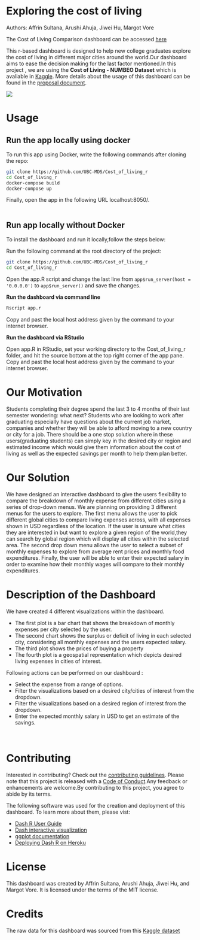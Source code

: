 # Exploring the cost of living
Authors: Affrin Sultana, Arushi Ahuja, Jiwei Hu, Margot Vore
<br>

The Cost of Living Comparison dashboard can be accessed [here](https://cost-of-living-r.herokuapp.com/)
<br>

This r-based dashboard is designed to help new college graduates explore the cost of living in different major cities around the world.Our dashboard aims to ease the decision making for the last factor mentioned.In this project , we are using the **Cost of Living - NUMBEO Dataset** which is avaliable in [Kaggle](https://www.kaggle.com/joeypp/cost-of-living-numbeo-dataset).
More details about the usage of this dashboard can be found in the [proposal document](https://github.com/UBC-MDS/Cost_of_living_py/blob/main/doc/Proposal.md).

![](img/demo.gif)

# Usage

## Run the app locally using docker

To run this app using Docker, write the following commands after cloning the repo:

```bash
git clone https://github.com/UBC-MDS/Cost_of_living_r
cd Cost_of_living_r
docker-compose build
docker-compose up
```
Finally, open the app in the following URL localhost:8050/.
<br>
<br>

## Run app locally without Docker
To install the dashboard and run it locally,follow the steps below:

Run the following command at the root directory of the project:
```bash
git clone https://github.com/UBC-MDS/Cost_of_living_r
cd Cost_of_living_r
```
Open the app.R script and change the last line from `app$run_server(host = '0.0.0.0')` to `app$run_server()` and save the changes.
<br>

**Run the dashboard via command line**
```bash
Rscript app.r
```
Copy and past the local host address given by the command to your internet browser. 
<br> 

**Run the dashboard via RStudio**

Open app.R in RStudio, set your working directory to the Cost_of_living_r folder, and hit the source bottom at the top right corner of the app pane. Copy and past the local host address given by the command to your internet browser. 



# Our Motivation
Students completing their degree spend the last 3 to 4 months of their last semester wondering: what next? Students who are looking to work after graduating especially have questions about the current job market, companies and whether they will be able to afford moving to a new country or city for a job. There should be a one stop solution where in these users(graduating students) can simply key in the desired city or region and estimated income which would give them information about the cost of living as well as the expected savings per month to help them plan better.

# Our Solution
 We have designed an interactive dashboard to give the users flexibility to compare the breakdown of monthly expense from different cities using a series of drop-down menus. We are planning on providing 3 different menus for the users to explore. The first menu allows the user to pick different global cities to compare living expenses across, with all expenses shown in USD regardless of the location. If the user is unsure what cities they are interested in but want to explore a given region of the world,they can search by global region which will display all cities within the selected area. The second drop down menu allows the user to select a subset of monthly expenses to explore from average rent prices and monthly food expenditures.  Finally, the user will be able to enter their expected salary in order to examine how their monthly wages will compare to their monthly expenditures.


# Description of the Dashboard

We have created 4 different visualizations within the dashboard. 
* The first plot is a bar chart that shows the breakdown of monthly expenses per city selected by the user. 
* The second chart shows the surplus or deficit of living in each selected city, considering all monthly expenses and the users expected salary.
*  The third plot shows the prices of buying a property 
*  The fourth plot is a geospatial representation which depicts desired living expenses in cities of interest.

Following actions can be performed on our dashboard :

* Select the expense from a range of options.
* Filter the visualizations based on a desired city/cities of interest from the dropdown.
* Filter the visualizations based on a desired region of interest from the dropdown.
* Enter the expected monthly salary in USD to get an estimate of the savings.
<br>

# Contributing
Interested in contributing? Check out the [contributing guidelines](https://github.com/UBC-MDS/Cost_of_living_r/blob/main/CONTRIBUTING.md). Please note that this project is released with a [Code of Conduct](https://github.com/UBC-MDS/Cost_of_living_r/blob/main/CODE_OF_CONDUCT.md).Any feedback or enhancements are welcome.By contributing to this project, you agree to abide by its terms.

The following software was used for the creation and deployment of this dashboard. To learn more about them, please vist:

* [Dash R User Guide](https://dash.plotly.com/r)
* [Dash interactive visualization](https://dash.plotly.com/r/interactive-graphing)
* [ggplot documentation](https://ggplot2.tidyverse.org/reference/)
* [Deploying Dash R on Heroku](https://github.com/UBC-MDS/dashr-heroku-deployment-demo)

# License
This dashboard was created by Affrin Sultana, Arushi Ahuja, Jiwei Hu, and Margot Vore. It is licensed under the terms of the MIT license.

#  Credits
The raw data for this dashboard was sourced from this [Kaggle dataset](https://www.kaggle.com/joeypp/cost-of-living-numbeo-dataset)

